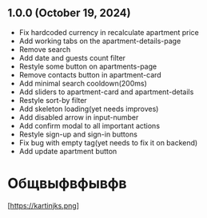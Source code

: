 ## 1.0.0 (October 19, 2024)
- Fix hardcoded currency in recalculate apartment price
- Add working tabs on the apartment-details-page
- Remove search
- Add date and guests count filter
- Restyle some button on apartments-page
- Remove contacts button in apartment-card
- Add minimal search cooldown(200ms)
- Add sliders to apartment-card and apartment-details
- Restyle sort-by filter
- Add skeleton loading(yet needs improves)
- Add disabled arrow in input-number
- Add confirm modal to all important actions
- Restyle sign-up and sign-in buttons
- Fix bug with empty tag(yet needs to fix it on backend)
- Add update apartment button

# Общвыфвфывфв
[https://kartinjks.png] 